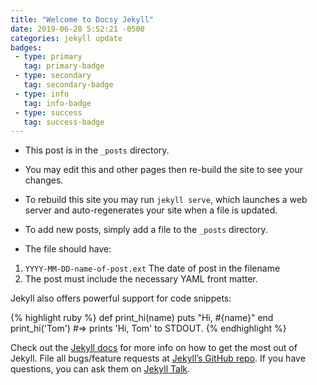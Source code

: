 ```yaml
---
title: "Welcome to Docsy Jekyll"
date: 2019-06-28 5:52:21 -0500
categories: jekyll update
badges:
 - type: primary
   tag: primary-badge
 - type: secondary
   tag: secondary-badge
 - type: info
   tag: info-badge
 - type: success
   tag: success-badge
---
```


- This post is in the `_posts` directory. 
- You may edit this and other pages then re-build the site to see your changes.
- To rebuild this site you may run `jekyll serve`, which launches a web server and auto-regenerates your site when a file is updated.

- To add new posts, simply add a file to the `_posts` directory.
- The file should have:
1. `YYYY-MM-DD-name-of-post.ext` The date of post in the filename
2. The post must include the necessary YAML front matter. 

Jekyll also offers powerful support for code snippets:

{% highlight ruby %}
def print_hi(name)
  puts "Hi, #{name}"
end
print_hi('Tom')
#=> prints 'Hi, Tom' to STDOUT.
{% endhighlight %}

Check out the [Jekyll docs][jekyll-docs] for more info on how to get the most out of Jekyll. File all bugs/feature requests at [Jekyll’s GitHub repo][jekyll-gh]. If you have questions, you can ask them on [Jekyll Talk][jekyll-talk].

[jekyll-docs]: http://jekyllrb.com/docs/home
[jekyll-gh]:   https://github.com/jekyll/jekyll
[jekyll-talk]: https://talk.jekyllrb.com/

